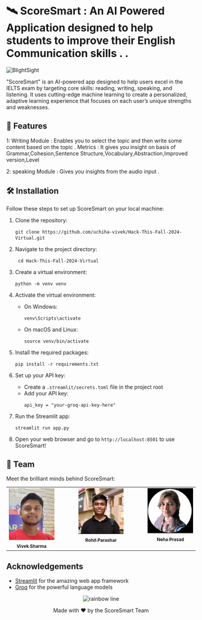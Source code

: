 
# 🛰️ ScoreSmart :  An AI Powered Application designed to help students to improve their English Communication skills . .
 
![BlightSight](https://github.com/uchiha-vivek/Hack-This-Fall-2024-Virtual)

 

"ScoreSmart" is an AI-powered app designed to help users excel in the IELTS exam by targeting core skills: reading, writing, speaking, and listening. It uses cutting-edge machine learning to create a personalized, adaptive learning experience that focuses on each user’s unique strengths and weaknesses. 

## 🚀 Features
1: Writing Module : Enables you to select the topic and then write some content based on the topic .
  Metrics : It gives you insight on basis of Grammar,Cohesion,Sentence Structure,Vocabulary,Abstraction,Improved version,Level


2: speaking Module : Gives you insights from the audio input .

## 🛠️ Installation

Follow these steps to set up ScoreSmart on your local machine:

1. Clone the repository:
   ```
   git clone https://github.com/uchiha-vivek/Hack-This-Fall-2024-Virtual.git
   ```

2. Navigate to the project directory:
   ```
    cd Hack-This-Fall-2024-Virtual
   ```

3. Create a virtual environment:
   ```
   python -m venv venv
   ```

4. Activate the virtual environment:
   - On Windows:
     ```
     venv\Scripts\activate
     ```
   - On macOS and Linux:
     ```
     source venv/bin/activate
     ```

5. Install the required packages:
   ```
   pip install -r requirements.txt
   ```

6. Set up your API key:
   - Create a `.streamlit/secrets.toml` file in the project root
   - Add your API key:
     ```
     api_key = "your-groq-api-key-here"
     ```

7. Run the Streamlit app:
   ```
   streamlit run app.py
   ```

8. Open your web browser and go to `http://localhost:8501` to use ScoreSmart!

## 👥 Team

Meet the brilliant minds behind ScoreSmart:

<table>
  <tr style="display: flex; gap: 50px; justify-content: center;">
    <td align="center">
      <a href="https://www.linkedin.com/in/vivekuchiha/">
        <img src="images/Vivek.jpeg" width="180px;" alt="Vivek Sharma"/><br />
        <sub><b>Vivek Sharma</b><br></sub>
      </a>
    </td>
    <td align="center">
      <a href="https://www.linkedin.com/in/parahsar-rohit/">
        <img src="images/Rohit.jpeg" width="180px;" alt="Rohit Parashar"/><br />
        <sub><b>Rohit Parashar</b><br></sub>
      </a>
    </td>
    <td align="center">
      <a href="https://www.linkedin.com/in/neha-prasad-92499821b/">
        <img src="images/Neha.jpeg" width="180px;" alt="Neha Prasad"/><br />
        <sub><b>Neha Prasad</b><br></sub>
      </a>
    </td>
  </tr>
</table>



 

<!--
## 🤝 Contributing

We welcome contributions to ScoreSmart ! Please check out our [Contributing Guide](CONTRIBUTING.md) for guidelines on how to proceed.

## 📄 License

This project is licensed under the MIT License - see the [LICENSE](LICENSE) file for details.
-->
## Acknowledgements

- [Streamlit](https://streamlit.io/) for the amazing web app framework
- [Groq](https://console.groq.com/keys) for the powerful language models

<p align="center">
  <img src="https://raw.githubusercontent.com/andreasbm/readme/master/assets/lines/rainbow.png" alt="rainbow line" />
</p>

<p align="center">
  Made with ❤️ by the ScoreSmart Team
</p>
